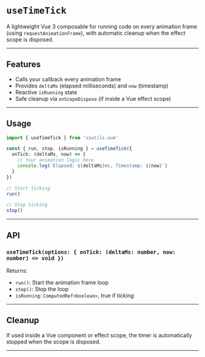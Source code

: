 # `useTimeTick`

A lightweight Vue 3 composable for running code on every animation frame (using `requestAnimationFrame`), with automatic cleanup when the effect scope is disposed.

---

## Features

- Calls your callback every animation frame
- Provides `deltaMs` (elapsed milliseconds) and `now` (timestamp)
- Reactive `isRunning` state
- Safe cleanup via `onScopeDispose` (if inside a Vue effect scope)

---

## Usage

```ts
import { useTimeTick } from 'szutils.vue'

const { run, stop, isRunning } = useTimeTick({
  onTick: (deltaMs, now) => {
    // Your animation logic here
    console.log(`Elapsed: ${deltaMs}ms, Timestamp: ${now}`)
  }
})

// Start ticking
run()

// Stop ticking
stop()
```

---

## API

### `useTimeTick(options: { onTick: (deltaMs: number, now: number) => void })`

Returns:

- `run()`: Start the animation frame loop
- `stop()`: Stop the loop
- `isRunning`: `ComputedRef<boolean>`, true if ticking

---

## Cleanup

If used inside a Vue component or effect scope, the timer is automatically stopped when the scope is disposed.

---
